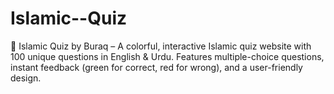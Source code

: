 # Islamic--Quiz
🕌 Islamic Quiz by Buraq – A colorful, interactive Islamic quiz website with 100 unique questions in English &amp; Urdu. Features multiple-choice questions, instant feedback (green for correct, red for wrong), and a user-friendly design.
